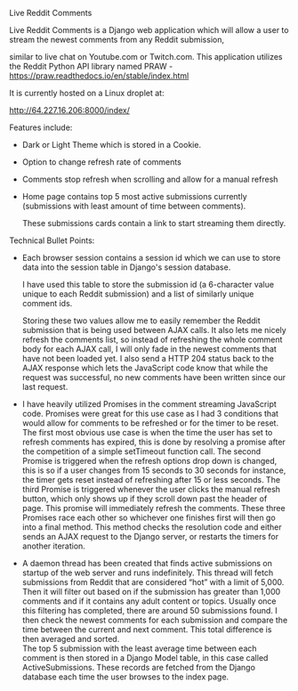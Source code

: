 Live Reddit Comments 

  

Live Reddit Comments is a Django web application which will allow a user to stream the newest comments from any Reddit submission,  

similar to live chat on Youtube.com or Twitch.com. This application utilizes the Reddit Python API library named PRAW - https://praw.readthedocs.io/en/stable/index.html 

  

It is currently hosted on a Linux droplet at: 

  

http://64.227.16.206:8000/index/ 

  

Features include: 

  * Dark or Light Theme which is stored in a Cookie. 

  * Option to change refresh rate of comments 

  * Comments stop refresh when scrolling and allow for a manual refresh 

  * Home page contains top 5 most active submissions currently (submissions with least amount of time between comments). 

    These submissions cards contain a link to start streaming them directly. 

     

     

Technical Bullet Points: 

  *  Each browser session contains a session id which we can use to store data into the session table in Django's session database. 

     I have used this table to store the submission id (a 6-character value unique to each Reddit submission) and a list of similarly unique comment ids. 

     Storing these two values allow me to easily remember the Reddit submission that is being used between AJAX calls. 
     It also lets me nicely refresh the comments list, so instead of refreshing the whole comment body for each AJAX call, 
     I will only fade in the newest comments that have not been loaded yet. 
     I also send a HTTP 204 status back to the AJAX response which lets the JavaScript code know that while the request was successful,
     no new comments have been written since our last request. 

  *  I have heavily utilized Promises in the comment streaming JavaScript code. Promises were great for this use case as I had 3 conditions 
  that would allow for comments to be refreshed or for the timer to be reset. The first most obvious use case is when the time the user has 
  set to refresh comments has expired, this is done by resolving a promise after the competition of a simple setTimeout function call. 
  The second Promise is triggered when the refresh options drop down is changed, this is so if a user changes from 15 seconds to 30 seconds for instance,
  the timer gets reset instead of refreshing after 15 or less seconds. The third Promise	is triggered whenever the user clicks the manual refresh button,
  which only shows up if they scroll down past the header of page. This promise will immediately refresh the comments. 
  These three Promises race each other so whichever one finishes first will then go into a final method.
  This method checks the resolution code and either sends an AJAX request to the Django server, or restarts the timers for another iteration. 

  *  A daemon thread has been created that finds active submissions on startup of the web server and runs indefinitely. 
  This thread will fetch submissions from Reddit that are considered “hot” with a limit of 5,000. 
  Then it will filter out based on if the submission has greater than 1,000 comments and if it contains any adult content or topics.
  Usually once this filtering has completed, there are around 50 submissions found.
  I then check the newest comments for each submission and compare the time between the current and next comment. This total difference is then averaged and sorted.  
	The top 5 submission with the least average time between each comment is then stored in a 
  Django Model table, in this case called ActiveSubmissions. These records are fetched from the Django database each time the user browses to the index page. 

 
